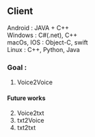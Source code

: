 ## Client

Android : JAVA + C++ <br>
Windows : C#(.net), C++ <br>
macOs, IOS   : Object-C, swift <br>
Linux : C++, Python, Java <br>


### Goal : 
1. Voice2Voice <br>

#### Future works
 2. Voice2txt <br>
 3. txt2Voice <br>
 4. txt2txt <br>
